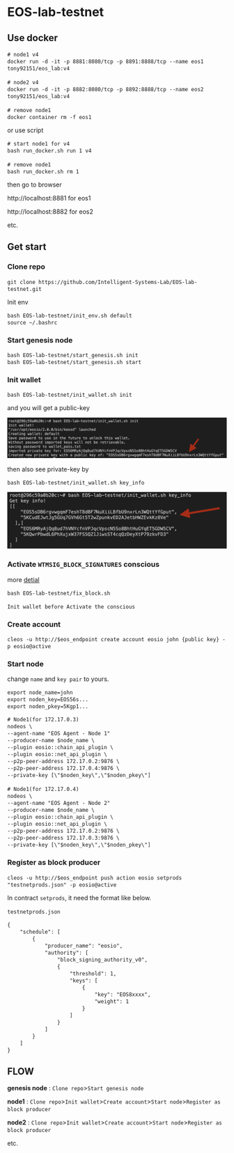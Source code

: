 # EOS-lab-testnet

## Use docker 

```shell=
# node1 v4  
docker run -d -it -p 8881:8080/tcp -p 8891:8888/tcp --name eos1 tony92151/eos_lab:v4

# node2 v4
docker run -d -it -p 8882:8080/tcp -p 8892:8888/tcp --name eos2 tony92151/eos_lab:v4

# remove node1
docker container rm -f eos1
```
or use script
```shell=
# start node1 for v4
bash run_docker.sh run 1 v4

# remove node1
bash run_docker.sh rm 1
```

then go to browser

http://localhost:8881 for eos1

http://localhost:8882 for eos2

etc.

## Get start

### Clone repo
```sheel=
git clone https://github.com/Intelligent-Systems-Lab/EOS-lab-testnet.git
```
Init env
```sheel=
bash EOS-lab-testnet/init_env.sh default
source ~/.bashrc
```
### Start genesis node
```sheel=
bash EOS-lab-testnet/start_genesis.sh init
bash EOS-lab-testnet/start_genesis.sh start
```
### Init wallet
```sheel=
bash EOS-lab-testnet/init_wallet.sh init
```
and you will get a public-key

<img src="https://raw.githubusercontent.com/Intelligent-Systems-Lab/EOS-lab-testnet/master/images/image1.png" width="600"/>

then also see private-key by
```sheel=
bash EOS-lab-testnet/init_wallet.sh key_info
```
<img src="https://raw.githubusercontent.com/Intelligent-Systems-Lab/EOS-lab-testnet/master/images/image2.png" width="600"/>

### Activate `WTMSIG_BLOCK_SIGNATURES` conscious

more [detial](https://www.bcskill.com/index.php/archives/884.html)
```sheel=
bash EOS-lab-testnet/fix_block.sh
```
`Init wallet before Activate the conscious`

### Create account
```sheel=
cleos -u http://$eos_endpoint create account eosio john {public key} -p eosio@active
```

### Start node

change `name` and `key pair` to yours.

```shell=
export node_name=john
export noden_key=EOS56s...
export noden_pkey=5Kgp1...
```
```shell=
# Node1(for 172.17.0.3)
nodeos \
--agent-name "EOS Agent - Node 1" 
--producer-name $node_name \
--plugin eosio::chain_api_plugin \
--plugin eosio::net_api_plugin \
--p2p-peer-address 172.17.0.2:9876 \
--p2p-peer-address 172.17.0.4:9876 \
--private-key [\"$noden_key\",\"$noden_pkey\"]

# Node1(for 172.17.0.4)
nodeos \
--agent-name "EOS Agent - Node 2" 
--producer-name $node_name \
--plugin eosio::chain_api_plugin \
--plugin eosio::net_api_plugin \
--p2p-peer-address 172.17.0.2:9876 \
--p2p-peer-address 172.17.0.3:9876 \
--private-key [\"$noden_key\",\"$noden_pkey\"]
```

### Register as block producer

```sheel=
cleos -u http://$eos_endpoint push action eosio setprods "testnetprods.json" -p eosio@active
```
In contract `setprods`, it need the format like below.

`testnetprods.json`
```json=
{
    "schedule": [
        {
            "producer_name": "eosio",
            "authority": [
                "block_signing_authority_v0",
                {
                    "threshold": 1,
                    "keys": [
                        {
                            "key": "EOS8xxxx",
                            "weight": 1
                        }
                    ]
                }
            ]
        }
    ]
}
```

## FLOW

**genesis node** : `Clone repo`>`Start genesis node`

**node1** : `Clone repo`>`Init wallet`>`Create account`>`Start node`>`Register as block producer`

**node2** : `Clone repo`>`Init wallet`>`Create account`>`Start node`>`Register as block producer`

etc.





